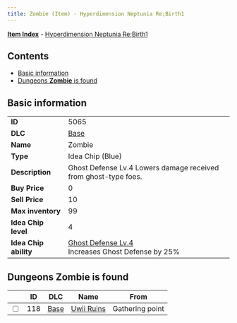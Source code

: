 ```yaml
---
title: Zombie (Item) - Hyperdimension Neptunia Re;Birth1
---
```


[**Item Index**](/neptunia/rb1/item/index.html) - [Hyperdimension Neptunia Re;Birth1](/neptunia/rb1)

## Contents

- [Basic information](#basic-information)
- [Dungeons **Zombie** is found](#dungeons-zombie-is-found)
## Basic information

|   |   |
| -- | -- |
| **ID** | 5065 |
| **DLC** | [Base](/neptunia/rb1/dlc/1-base.html) |
| **Name** | Zombie |
| **Type** | Idea Chip (Blue) |
| **Description** | Ghost Defense Lv.4 Lowers damage received from ghost-type foes. |
| **Buy Price** | 0 |
| **Sell Price** | 10 |
| **Max inventory** | 99 |
| **Idea Chip level** | 4 |
| **Idea Chip ability** | [Ghost Defense Lv.4](/neptunia/rb1/avatar/1-9564-ghost-defense-lv-4.html)<br />Increases Ghost Defense by 25% |


## Dungeons **Zombie** is found

|    | ID | DLC | Name | From |
| -- | -- | --- | ---- | ---- |
| <input type="checkbox" id="rb1-dungeon-1-118" class="trackbox" /> | 118 | [Base](/neptunia/rb1/dlc/1-base.html) | [Uwii Ruins](/neptunia/rb1/dungeon/1-118-uwii-ruins.html) | Gathering point |
